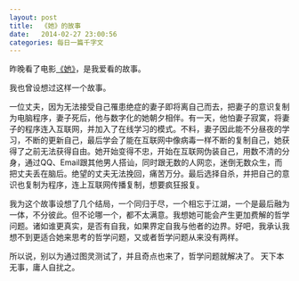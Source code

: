 ```yaml
---
layout: post
title:  《她》的故事
date:   2014-02-27 23:00:56
categories: 每日一篇千字文 
---
```


昨晚看了电影[《她》](movie.douban.com/subject/6722879/)，是我爱看的故事。

我也曾设想过这样一个故事。

一位丈夫，因为无法接受自己罹患绝症的妻子即将离自己而去，把妻子的意识复制为电脑程序，妻子死后，他与数字化的她朝夕相伴。有一天，他怕妻子寂寞，将妻子的程序连入互联网，并加入了在线学习的模式。不料，妻子因此能不分昼夜的学习，不断的更新自己，最后学会了能在互联网中像病毒一样不断的复制自己，她获得了之前无法获得自由。她开始变得不忠，开始在互联网伪装自己，用数不清的分身，通过QQ、Email跟其他男人搭讪，同时跟无数的人网恋，迷倒无数众生，而把丈夫丢在脑后。绝望的丈夫无法挽回，痛苦万分。最后选择自杀，并把自己的意识也复制为程序，连上互联网传播复制，想要疯狂报复。

我为这个故事设想了几个结局，一个同归于尽，一个相忘于江湖，一个是最后融为一体，不分彼此。但不论哪一个，都不太满意。我想她可能会产生更加费解的哲学问题。诸如谁更真实，是否有自我，如果界定自我与他者的边界。好吧，我承认我想不到更适合她来思考的哲学问题，又或者哲学问题从来没有两样。

所以说，别以为通过图灵测试了，并且奇点也来了，哲学问题就解决了。
天下本无事，庸人自扰之。